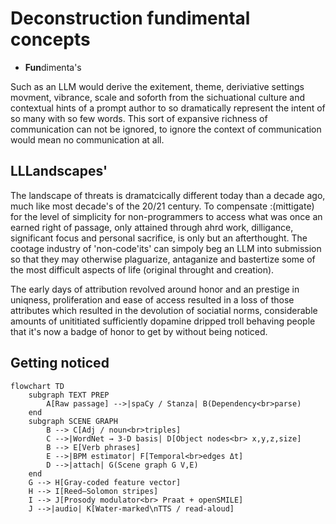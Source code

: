 
# Deconstruction fundimental concepts 

* **Fun**dimenta's
  
Such as an LLM would derive the exitement, theme, deriviative settings movment, vibrance, scale and soforth from the sichuational culture and contextual hints of a prompt author to so dramatically represent the intent of so many with so few words.  This sort of expansive richness of communication can not be ignored, to ignore the context of communication would mean no communication at all. 

## LLLandscapes'

The landscape of threats is dramatcically different today than a decade ago, much like most decade's of the 20/21 century.  To compensate :(mittigate) for the level of simplicity for non-programmers to access what was once an earned right of passage, only attained through ahrd work, dilligance, significant focus and personal sacrifice, is only but an afterthought.  The cootage industry of 'non-code'its' can simpoly beg an LLM into submission so that they may otherwise plaguarize, antaganize and bastertize some of the most difficult aspects of life (original throught and creation).

The early days of attribution revolved around honor and an prestige in uniqness, proliferation and ease of access resulted in a loss of those attributes which resulted in the devolution of sociatial norms, considerable amounts of unititiated sufficiently dopamine dripped troll behaving people that it's now a badge of honor to get by without being noticed.  

## Getting noticed 




```mermaid
flowchart TD
    subgraph TEXT PREP
        A[Raw passage] -->|spaCy / Stanza| B(Dependency<br>parse)
    end
    subgraph SCENE GRAPH
        B --> C[Adj / noun<br>triples]
        C -->|WordNet → 3‑D basis| D[Object nodes<br> x,y,z,size]
        B --> E[Verb phrases]
        E -->|BPM estimator| F[Temporal<br>edges Δt]
        D -->|attach| G(Scene graph G V,E)
    end
    G --> H[Gray‑coded feature vector]
    H --> I[Reed–Solomon stripes]
    I --> J[Prosody modulator<br> Praat + openSMILE]
    J -->|audio| K[Water‑marked\nTTS / read‑aloud]
```